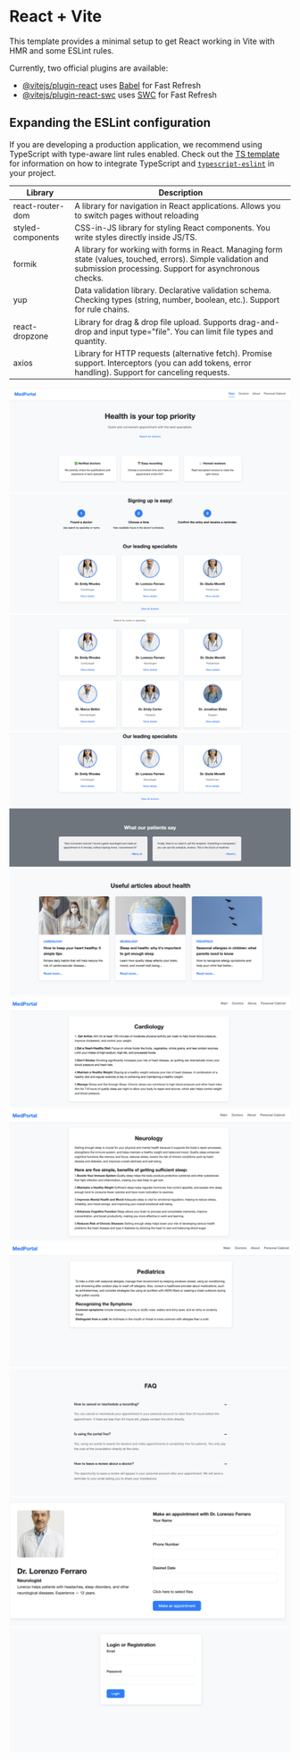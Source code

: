 # React + Vite

This template provides a minimal setup to get React working in Vite with HMR and some ESLint rules.

Currently, two official plugins are available:

- [@vitejs/plugin-react](https://github.com/vitejs/vite-plugin-react/blob/main/packages/plugin-react) uses [Babel](https://babeljs.io/) for Fast Refresh
- [@vitejs/plugin-react-swc](https://github.com/vitejs/vite-plugin-react/blob/main/packages/plugin-react-swc) uses [SWC](https://swc.rs/) for Fast Refresh

## Expanding the ESLint configuration

If you are developing a production application, we recommend using TypeScript with type-aware lint rules enabled. Check out the [TS template](https://github.com/vitejs/vite/tree/main/packages/create-vite/template-react-ts) for information on how to integrate TypeScript and [`typescript-eslint`](https://typescript-eslint.io) in your project.


| Library | Description |
| --- | --- |
| react-router-dom | A library for navigation in React applications. Allows you to switch pages without reloading |
| styled-components | CSS-in-JS library for styling React components. You write styles directly inside JS/TS. |
| formik | A library for working with forms in React. Managing form state (values, touched, errors). Simple validation and submission processing. Support for asynchronous checks. |
| yup | Data validation library. Declarative validation schema. Checking types (string, number, boolean, etc.). Support for rule chains. |
| react-dropzone | Library for drag & drop file upload. Supports drag-and-drop and input type="file". You can limit file types and quantity. |
| axios | Library for HTTP requests (alternative fetch). Promise support. Interceptors (you can add tokens, error handling). Support for canceling requests. |

![alt text](https://github.com/Cauteros974/medical-portal/blob/main/public/images/screen6.png)
![alt text](https://github.com/Cauteros974/medical-portal/blob/main/public/images/screen5.png)
![alt text](https://github.com/Cauteros974/medical-portal/blob/main/public/images/screen2.png)
![alt text](https://github.com/Cauteros974/medical-portal/blob/main/public/images/screen1.png)
![alt text](https://github.com/Cauteros974/medical-portal/blob/main/public/images/screen8.png)
![alt text](https://github.com/Cauteros974/medical-portal/blob/main/public/images/screen10.png)
![alt text](https://github.com/Cauteros974/medical-portal/blob/main/public/images/screen11.png)
![alt text](https://github.com/Cauteros974/medical-portal/blob/main/public/images/screen12.png)
![alt text](https://github.com/Cauteros974/medical-portal/blob/main/public/images/screen13.png)
![alt text](https://github.com/Cauteros974/medical-portal/blob/main/public/images/screen9.png)
![alt text](https://github.com/Cauteros974/medical-portal/blob/main/public/images/screen3.png)

